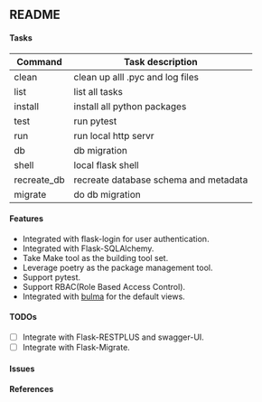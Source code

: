 ## README

#### Tasks

| Command     | Task description                      |
| ----------- | ------------------------------------- |
| clean       | clean up alll .pyc and log files      |
| list        | list all tasks                        |
| install     | install all python packages           |
| test        | run pytest                            |
| run         | run local http servr                  |
| db          | db migration                          |
| shell       | local flask shell                     |
| recreate_db | recreate database schema and metadata |
| migrate     | do db migration                       |

#### Features

- Integrated with flask-login for user authentication.
- Integrated with Flask-SQLAlchemy.
- Take Make tool as the building tool set.
- Leverage poetry as the package management tool.
- Support pytest.
- Support RBAC(Role Based Access Control).
- Integrated with [bulma](https://bulma.io) for the default views.

#### TODOs

- [ ] Integrate with Flask-RESTPLUS and swagger-UI.
- [ ] Integrate with Flask-Migrate.

#### Issues

#### References
